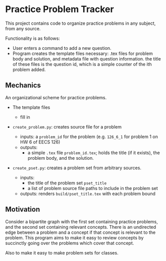 # Practice Problem Tracker

This project contains code to organize practice problems in any subject, from any source.

Functionality is as follows:

* User enters a command to add a new question.
* Program creates the template files necessary: .tex files for problem body and solution, and metadata file with question information. the title of these files is the question id, which is a simple counter of the ith problem added.

## Mechanics

An organizational scheme for practice problems.

* The template files
	* fill in 

* `create_problem.py`: creates source file for a problem
	*	inputs: a `problem_id` for the problem (e.g. `126_6_1` for problem 1 on HW 6 of EECS 126)
	*	outputs: 
		*	a simple `.tex` file `problem_id.tex`; holds the title (if it exists), the problem body, and the solution.

* `create_pset.py`: creates a problem set from arbitrary sources.
	*	inputs: 
		* the title of the problem set `pset_title`
		* a list of problem source file paths to include in the problem set
	*	outputs: renders `build/pset_title.tex` with each problem bound	

## Motivation

Consider a bipartite graph with the first set containing practice problems, and the second set containing relevant concepts. There is an undirected edge between a problem and a concept if that concept is relevant to the problem. This program aims to make it easy to review concepts by succinctly going over the problems which cover that concept.


Also to make it easy to make problem sets for classes.